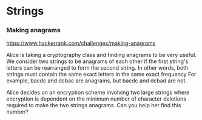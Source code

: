 # Strings

### Making anagrams

https://www.hackerrank.com/challenges/making-anagrams

Alice is taking a cryptography class and finding anagrams to be very useful. We consider two strings to be anagrams of each other if the first string's letters can be rearranged to form the second string. In other words, both strings must contain the same exact letters in the same exact frequency For example, bacdc and dcbac are anagrams, but bacdc and dcbad are not.

Alice decides on an encryption scheme involving two large strings where encryption is dependent on the minimum number of character deletions required to make the two strings anagrams. Can you help her find this number?